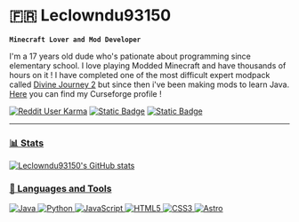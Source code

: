# 🇫🇷 Leclowndu93150

**`Minecraft Lover and Mod Developer`**

I'm a 17 years old dude who's pationate about programming since elementary school. I love playing Modded Minecraft and have thousands of hours on it !
I have completed one of the most difficult expert modpack called [Divine Journey 2](https://www.curseforge.com/minecraft/modpacks/divine-journey-2) but since then i've been making mods to learn Java. [Here](https://www.curseforge.com/members/project8gbderam/projects) you can find my Curseforge profile !

   <p align="left">
      <a href="https://www.reddit.com/user/Leclowndu9315/">
         <img alt="Reddit User Karma" src="https://img.shields.io/reddit/user-karma/combined/Leclowndu9315?style=for-the-badge&logo=reddit&logoColor=%23FFFFFF&labelColor=%23FF4500&color=%23FF6E2D&link=https%3A%2F%2Fwww.reddit.com%2Fuser%2FLeclowndu9315%2F"></a>
       <a href="https://discord.gg/m4EHeRjfZ9">
        <img alt="Static Badge" src="https://img.shields.io/badge/-%40Leclowndu93150-orange?style=for-the-badge&logo=discord&color=%2323272A"></a>
      <a href="https://www.curseforge.com/members/project8gbderam/projects">
         <img alt="Static Badge" src="https://img.shields.io/badge/380k-logo?style=for-the-badge&logo=curseforge&label=Curseforge&labelColor=%20%23000000&color=%20%231e2024">
   </p>

---


### 📊 Stats

![Leclowndu93150's GitHub stats](https://github-readme-stats.vercel.app/api?username=Leclowndu93150&show_icons=true&theme=gruvbox)


<!-- ![GitHub Streak](https://streak-stats.demolab.com?user=Leclowndu93150restKnight&theme=gruvbox&border_radius=4.5) -->

### 🧰 Languages and Tools
![Java](https://ziadoua.github.io/m3-Markdown-Badges/badges/Java/java2.svg)
![Python](https://ziadoua.github.io/m3-Markdown-Badges/badges/Python/python3.svg)
![JavaScript](https://ziadoua.github.io/m3-Markdown-Badges/badges/Javascript/javascript3.svg)
![HTML5](https://ziadoua.github.io/m3-Markdown-Badges/badges/HTML/html2.svg)
![CSS3](https://ziadoua.github.io/m3-Markdown-Badges/badges/CSS/css2.svg)
![Astro](https://ziadoua.github.io/m3-Markdown-Badges/badges/Astro/astro2.svg)
